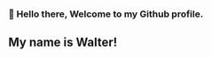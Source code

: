 ### 🖖 Hello there, Welcome to my Github profile.

## My name is Walter!

<!--
**swmeme/swmeme** is a ✨ _special_ ✨ repository because its `README.md` (this file) appears on your GitHub profile.

Here are some ideas to get you started:

# - 🔭 I’m currently working on:
    Mounting and selling hardware, mostly in tenders for local government (councils selling), ;

# - 🌱 I’m currently learning:
    Python and its libraries, Computer Science, Data Science and Algorithms;

# - 🚀 I’m looking to learn in the future: 
            <img src="https://cdn.jsdelivr.net/gh/devicons/devicon/icons/django/django-plain-wordmark.svg" />
 Machine Learning and DevOps culture (Docker, Kubernetes, etc); 
- 🤔 I'm looking for help with Data Science projects approach, and any tips on self-taught programming;
- 💬 Ask me about ...
- 📫 How to reach me: ...
- 😄 Pronouns: He/him...
- ⚡ Fun fact: ...
-->
